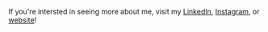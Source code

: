 If you're intersted in seeing more about me, visit my [LinkedIn](https://www.linkedin.com/in/kailee-morel-b89938198/), [Instagram](https://www.instagram.com/kaileesofia/), or [website](https://kailee-sofia.weebly.com/)!
